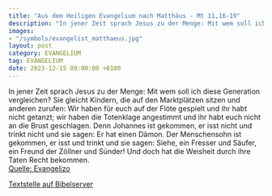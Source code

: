 ```yaml
---
title: "Aus dem Heiligen Evangelium nach Matthäus - Mt 11,16-19"
description: "In jener Zeit sprach Jesus zu der Menge: Mit wem soll ich diese Generation vergleichen? Sie gleicht Kindern, die auf den Marktplätzen sitzen und anderen zurufen: Wir haben für euch auf der Flöte gespielt und ihr habt nicht getanzt; wir haben die Totenklage angestimmt und ihr habt...."
images:
- "/symbols/evangelist_matthaeus.jpg"
layout: post
category: EVANGELIUM
tag: EVANGELIUM
date: 2023-12-15 09:00:00 +0100
---
```

In jener Zeit sprach Jesus zu der Menge: Mit wem soll ich diese Generation vergleichen? Sie gleicht Kindern, die auf den Marktplätzen sitzen und anderen zurufen:
Wir haben für euch auf der Flöte gespielt und ihr habt nicht getanzt; wir haben die Totenklage angestimmt und ihr habt euch nicht an die Brust geschlagen.<!--more-->
Denn Johannes ist gekommen, er isst nicht und trinkt nicht und sie sagen: Er hat einen Dämon.
Der Menschensohn ist gekommen, er isst und trinkt und sie sagen: Siehe, ein Fresser und Säufer, ein Freund der Zöllner und Sünder! Und doch hat die Weisheit durch ihre Taten Recht bekommen.<br>
[Quelle: Evangelizo](https://evangeliumtagfuertag.org/DE/gospel)

[Textstelle auf Bibelserver](https://www.bibleserver.com/EU/Matthäus11,16-19)
